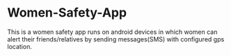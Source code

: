 # Women-Safety-App
This is a women safety  app runs on android devices in which women can alert their friends/relatives by sending messages(SMS) with configured gps location.
